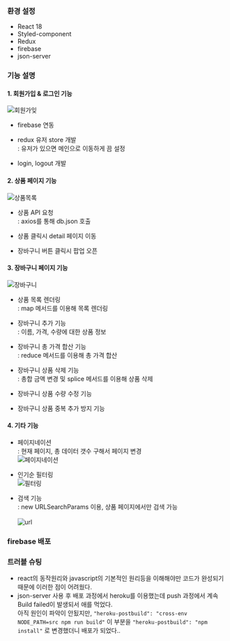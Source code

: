 ### 환경 설정 
- React 18
- Styled-component
- Redux
- firebase
- json-server


### 기능 설명
#### 1. 회원가입 & 로그인 기능 <br/>
![회원가잊](https://user-images.githubusercontent.com/53929795/172033526-bfa56b3c-fcd4-4bfd-b34e-6f971fd12921.png)

- firebase 연동 

- redux 유저 store 개발<br/>
: 유저가 있으면 메인으로 이동하게 끔 설정 

- login, logout 개발


#### 2. 상품 페이지 기능 <br/>
![상품목록](https://user-images.githubusercontent.com/53929795/172033524-325a81d2-d274-4801-9aa2-88b9d9e54844.png)

- 상품 API 요청<br/>
: axios를 통해 db.json 호출

- 상품 클릭시 detail 페이지 이동 

- 장바구니 버튼 클릭시 팝업 오픈 

#### 3. 장바구니 페이지 기능 <br/>
![장바구니](https://user-images.githubusercontent.com/53929795/172033625-b2d15c5e-1160-4b0a-908b-e3aece1004fd.png)

- 상품 목록 렌더링<br/>
: map 메서드를 이용해 목록 렌더링

- 장바구니 추가 기능<br/>
: 이름, 가격, 수량에 대한 상품 정보

- 장바구니 총 가격 합산 기능<br/>
: reduce 메서드를 이용해 총 가격 합산

- 장바구니 상품 삭제 기능<br/>
: 총합 금액 변경 및 splice 메서드를 이용해 상품 삭제

- 장바구니 상품 수량 수정 기능
- 장바구니 상품 중복 추가 방지 기능

#### 4. 기타 기능
- 페이지네이션 <br/>
: 현재 페이지, 총 데이터 갯수 구해서 페이지 변경 <br/>
![페이지네이션](https://user-images.githubusercontent.com/53929795/172089764-c23261b1-b453-4940-ac94-b2951e134215.png) <br/>

- 인기순 필터링 <br/>
![필터링](https://user-images.githubusercontent.com/53929795/172089751-39a0dd43-810a-45f2-94bf-d867e869aecd.png)

- 검색 기능 <br/>
: new URLSearchParams 이용, 상품 페이지에서만 검색 가능 <br/><br/>
![url](https://user-images.githubusercontent.com/53929795/172033797-933ac7d4-3c4a-479c-8d06-d11019521b32.png)


### firebase 배포 



### 트러블 슈팅 
- react의 동작원리와 javascript의 기본적인 원리등을 이해해야만 코드가 완성되기 때문에 이러한 점이 어려웠다.
- json-server 사용 후 배포 과정에서 heroku를 이용했는데 push 과정에서 계속 Build failed이 발생되서 애를 먹었다. <br/>
아직 원인이 파악이 안됬지만, `"heroku-postbuild": "cross-env NODE_PATH=src npm run build"` 이 부분을 `"heroku-postbuild": "npm install"` 로 변경했더니 배포가 되었다.. 
